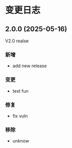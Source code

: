 # 变更日志

## 2.0.0 (2025-05-16)

V2.0 realse

### 新增

- add new release

### 变更

- test fun

### 修复

- fix vuln

### 移除

- unknow


